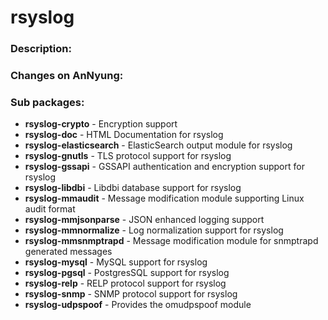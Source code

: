 # rsyslog

### Description:


### Changes on AnNyung:


### Sub packages:
* **rsyslog-crypto** - Encryption support
* **rsyslog-doc** - HTML Documentation for rsyslog
* **rsyslog-elasticsearch** - ElasticSearch output module for rsyslog
* **rsyslog-gnutls** - TLS protocol support for rsyslog
* **rsyslog-gssapi** - GSSAPI authentication and encryption support for rsyslog
* **rsyslog-libdbi** - Libdbi database support for rsyslog
* **rsyslog-mmaudit** - Message modification module supporting Linux audit format
* **rsyslog-mmjsonparse** - JSON enhanced logging support
* **rsyslog-mmnormalize** - Log normalization support for rsyslog
* **rsyslog-mmsnmptrapd** - Message modification module for snmptrapd generated messages
* **rsyslog-mysql** - MySQL support for rsyslog
* **rsyslog-pgsql** - PostgresSQL support for rsyslog
* **rsyslog-relp** - RELP protocol support for rsyslog
* **rsyslog-snmp** - SNMP protocol support for rsyslog
* **rsyslog-udpspoof** - Provides the omudpspoof module